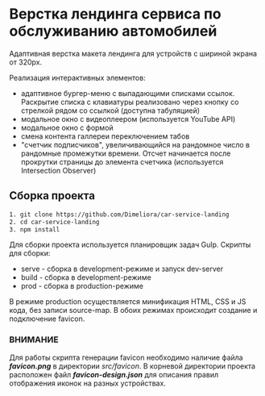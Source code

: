 # Верстка лендинга сервиса по обслуживанию автомобилей

Адаптивная верстка макета лендинга для устройств с шириной экрана от 320px.

Реализация интерактивных элементов:
- адаптивное бургер-меню с выпадающими списками ссылок. Раскрытие списка с клавиатуры реализовано через кнопку со стрелкой рядом со ссылкой (доступна табуляцией)
- модальное окно с видеоплеером (используется YouTube API)
- модальное окно с формой
- смена контента галлереи переключением табов
- "счетчик подписчиков", увеличивающийся на рандомное число в рандомные промежутки времени. Отсчет начинается после прокрутки страницы до элемента счетчика (используется Intersection Observer)

## Сборка проекта

```bash
1. git clone https://github.com/Dimeliora/car-service-landing
2. cd car-service-landing
3. npm install
```

Для сборки проекта используется планировщик задач Gulp.
Скрипты для сборки:

- serve - сборка в development-режиме и запуск dev-server
- build - сборка в development-режиме
- prod - сборка в production-режиме

В режиме production осуществляется минификация HTML, CSS и JS кода, без записи source-map.
В обоих режимах происходит создание и подключение favicon.

### ВНИМАНИЕ

Для работы скрипта генерации favicon необходимо наличие файла **_favicon.png_** в директории _src/favicon_. В корневой директории проекта расположен файл **_favicon-design.json_** для описания правил отображения иконок на разных устройствах.
